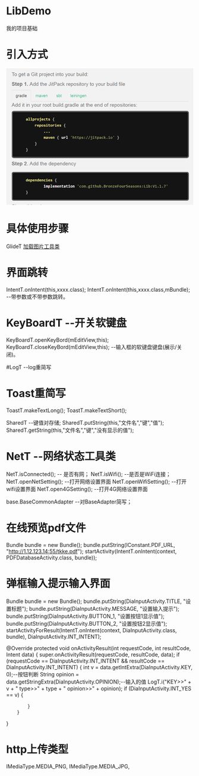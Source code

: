 # LibDemo
我的项目基础

# 引入方式 #
![引入方式](https://github.com/BronzeFourSeasons/Lib/blob/master/API/UseBag.png)


# 具体使用步骤 #

GlideT [加载图片工具类](https://github.com/BronzeFourSeasons/Lib/blob/master/API/Glide.md#glideapi)

#  界面跳转 #
IntentT.onIntent(this,xxxx.class); 
IntentT.onIntent(this,xxxx.class,mBundle); --带参数或不带参数跳转。

#  KeyBoardT --开关软键盘 #  
KeyBoardT.openKeyBord(mEditView,this); 
KeyBoardT.closeKeyBord(mEditView,this);
--输入框的软键盘键盘(展示/关闭)。

#LogT --log重简写

#  Toast重简写 #  
ToastT.makeTextLong(); ToastT.makeTextShort();

SharedT --键值对存储;
SharedT.putString(this,"文件名","键","值");
SharedT.getString(this,"文件名","键","没有显示的值");

#  NetT --网络状态工具类 #  
NetT.isConnected();     -- 是否有网；
NetT.isWifi();          --是否是WiFi连接；
NetT.openNetSetting();  --打开网络设置界面
NetT.openWifiSetting();  --打开wifi设置界面
NetT.open4GSetting();  --打开4G网络设置界面

base.BaseCommonAdapter --对BaseAdapter简写；

# 在线预览pdf文件 #
 Bundle bundle = new Bundle();
 bundle.putString(IConstant.PDF_URL, "http://1.12.123.14:55/tkke.pdf");
 startActivity(IntentT.onIntent(context, PDFDatabaseActivity.class, bundle));

# 弹框输入提示输入界面 #
Bundle bundle = new Bundle();
bundle.putString(DiaInputActivity.TITLE, "设置标题");
bundle.putString(DiaInputActivity.MESSAGE, "设置输入提示");
bundle.putString(DiaInputActivity.BUTTON_1, "设置按钮1显示值");
bundle.putString(DiaInputActivity.BUTTON_2, "设置按钮2显示值");
startActivityForResult(IntentT.onIntent(context, DiaInputActivity.class, bundle), DiaInputActivity.INT_INTENT);

  @Override
  protected void onActivityResult(int requestCode, int resultCode, Intent data) {
        super.onActivityResult(requestCode, resultCode, data);
        if (requestCode == DiaInputActivity.INT_INTENT && resultCode == DiaInputActivity.INT_INTENT) {
            int v = data.getIntExtra(DiaInputActivity.KEY, 0);--按钮判断
            String opinion = data.getStringExtra(DiaInputActivity.OPINION);--输入的值
            LogT.i("KEY>>" + v + " type>>" + type + " opinion>>" + opinion);
            if (DiaInputActivity.INT_YES == v) {
                
            }
        }
   }
# http上传类型 # 
IMediaType.MEDIA_PNG,
IMediaType.MEDIA_JPG,
